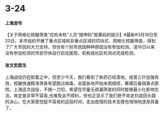 # 3-24

#### 上海发布

【关于网格化核酸筛查“应检未检”人员“随申码”赋黄码的提示】#最新#3月16日至20日，本市组织开展了重点区域和非重点区域的切块式、网格化核酸筛查，得到了广大市民的大力支持，但也有个别市民因种种原因没有参加检测。请16日以来没有参加检测的市民尽快自行前往医院、机构或社区检测点完成检测。

#### 张文宏医生

​上海战役仍在胶着之中，但至少今天，我们看到了新药已经落地，疫苗三针加强有效，核酸快速精准筛查有望跑过病毒，全国各地开始未雨绸缪，筹建后备隔离点医院。上海这次战役，不搞一刀切，希望在尽量无疏漏筛查的同时能够最小化影响生活，肯定是非常不容易,也难免会不顺利，但也正显示了我们绝不肯走抗疫回头路的决心。在大家感觉挺不容易的这段时间，走出疫情的技术支撑也悄悄地逐渐具备了。
